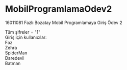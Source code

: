 # MobilProgramlamaOdev2
16011081 Fazlı Bozatay Mobil Programlamaya Giriş Ödev 2

Tüm şifreler = "1"<br/>
Giriş için kullanıcılar:<br/>
Faz<br/>
Zehra<br/>
SpiderMan<br/>
Daredevil<br/>
Batman<br/>
